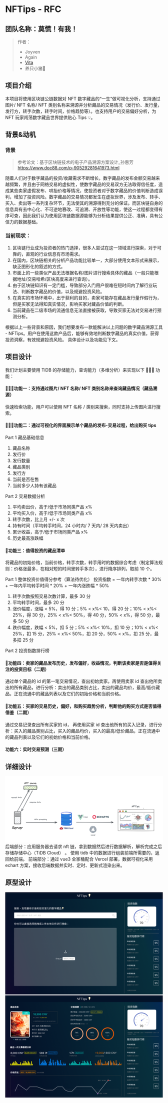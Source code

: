 # NFTips - RFC

## 团队名称：莫慌！有我！

> 作者：
> - Joyven
> - Again
> - [Vita](https://github.com/ChenlingLu)
> - 养只小猪🐷

## 项目介绍
本项目将使用区块链公链数据对 NFT 数字藏品的“一生”做可视化分析，支持通过图片/ NFT 名称/ NFT 类别名称来溯源并分析藏品的交易情况（发行价、发行量，发行方，转手次数，转手时间，价格趋势等）。也支持用户的交易偏好分析，为 NFT 玩家闯荡数字藏品世界提供贴心 Tips 💡。

## 背景&动机
### 背景
> 参考论文：基于区块链技术的电子产品溯源方案设计_孙惠芳 https://www.doc88.com/p-90529281641973.html

随着人们对于数字藏品的投资/收藏需求不断增长，数字藏品的发布金额交易越来越频繁，并且由于网络交易的虚拟性，使数字藏品的交易双方无法取得信任度，造成某些卖家虚假发布、哄抬价格等情况，使投资者对于数字藏品的价值判断造成误判，增加了投资风险。数字藏品的交易情况都发生在虚拟世界，涉及发布、转手、买入、卖出等一系列复杂环节，无法使其的溯源得到充分的保证。而区块链自身的信息具有去中心化、不可逆地篡改、可追溯、开放性等功能，使这一过程都变得有序可查，因此我们认为使用区块链数据源能够为分析结果提供公正、准确，具有公信力的数据基础。

### 当前现状：
1. 区块链行业成为投资者的热门选择，很多人尝试在这一领域进行探索，对于可靠的，直观的行业信息有市场需求。
2. 在国内，区块链相关的分析产品功能比较单一，大部分使用文本形式来展示，缺乏图形化的叙述的方式。
3. 市面上的一些类似产品无法根据名称/图片进行搜索具体的藏品（一般只能根据地址/交易哈希/区块高度来进行查询）。
4. 由于区块链知识有一定门槛，导致部分入门用户很难在短时间内了解行业玩法、判断数字藏品的价值，以及规避投资风险。
5. 在真实的市场环境中，出于获利的目的，卖家可能存在藏品发行量作假行为，但是买家无法得知真实情况，影响买家对藏品价值的判断。
6. 当前藏品在二级市场的流通信息无法直接被获取，导致买家无法对交易进行预测分析。

根据以上一些背景和原因，我们想要发布一款能解决以上问题的数字藏品溯源工具 - NFTips。用户在使用这款产品后，能够有效地判断数字藏品的真实价值，获得投资洞察，有效规避投资风险。
具体设计以及功能见下文。

## 项目设计

我们计划主要使用 TiDB 的存储能力，查询能力（多维分析）来实现以下 🌟🌟🌟 功能：

#### 🌟🌟🌟功能一：支持通过图片/ NFT 名称/ NFT 类别名称来查询藏品情况（藏品溯源）
快速检索功能，用户可以使用 NFT 名称 / 类别来搜索，同时支持上传图片进行搜索。

#### 🌟🌟🌟功能二：通过可视化的界面展示单个藏品的发布-交易过程，给出购买 tips

Part 1 藏品基础信息
  1. 藏品名称
  2. 发行价
  3. 发行数量
  4. 藏品类别
  5. 发行方
  6. 当前是否在售
  7. 当前多少人持有该藏品

Part 2 交易数据分析
  1. 平均卖出价，高于/低于市场同类产品 x%
  2. 平均买入价，高于/低于市场同类产品 x%
  3. 转手次数，比上月 +/- x 次
  4. 持有时间（平均转手时间，24 小时内/ 7 天内/ 28 天内卖出）
  5. 累计收益，高于/低于市场同类产品 x%
  6. 历史最高涨跌幅

#### 🌟功能三：值得投资的藏品清单
将藏品的初始价格，当前价格，转手次数，转手用时的数据综合考虑（制定算法规则：价格涨最多，在相对短的时间里转手多次），进行降序排列，取前 10 个。

Part 1 整体投资价值得分参考（算法待优化）
投资指数 = 一年内转手次数 * 30% + 一年内平均转手时间 * 20% + 一年内涨跌幅 * 50%
  1. 转手次数按照交易次数计算，最多 30 分
  2. 平均转手时间，最多 20 分
  3. 涨价幅度，涨幅 < 5%，得 10 分；5% < x%< 10，得 20 分；10% < x%< 25%，得 30 分，25% < x%< 50%，得 40 分，50% < x%，得 50 分，最多 50 分
  4. 跌价幅度，跌幅 < 5%，扣 5 分；5% < x%< 10%，扣 10 分；10% < x%< 25%，扣 15 分，25% < x%< 50%，扣 20 分，50% < x%，扣 25 分，最多扣 25 分

Part 2 投资指数排行榜

#### 🌟功能四：卖家的藏品发布历史，发布偏好，收益情况，判断该卖家是否是值得关注的投资目标（二期）
通过单个藏品的 id 的第一笔交易情况，查出初始卖家。再使用卖家 id 查出他所卖出的所有藏品，进行分析：卖出的藏品类别占比，卖出的藏品均价，最高/低价藏品，正在流通中的藏品列表以及它们的初始价格和当前价格。

#### 🌟功能五：买家的交易历史，偏好，和购买趋势分析，判断他的购买方式是否值得借鉴（二期）
通过交易记录查出所有买家的 id， 再使用买家 id 查出他所有的买入记录，进行分析：买入的藏品类别占比，买入的藏品均价，买入的最高/低价藏品，正在流通中的藏品列表以及它们的初始价格和当前价格。

#### 功能六：实时交易预测（三期）

## 详细设计
![flow](./media/flow.png)
后端部分：应用服务器去请求 nft 链，拿到数据然后进行数据解析，解析完成之后存储存储中心（TiDB Cloud） 。 使用 tidb 中的数据进行组装前端所需要的，返回给前端。
前端部分：通过 vue3 全家桶配合 Vercel 部署，数据可视化采用 echart 方案，接收后端数据并实时、定时、更新式渲染出来。
## 原型设计
![search](./media/search.png)
![details](./media/details.png)
